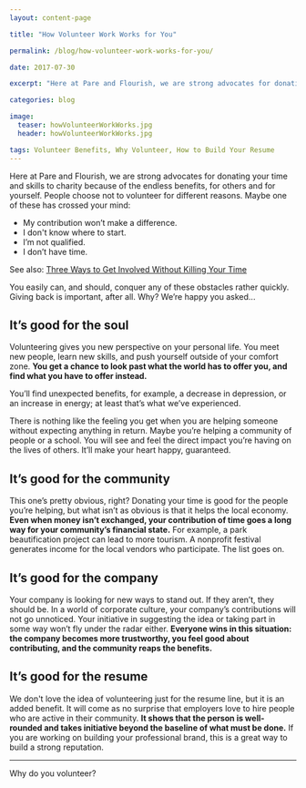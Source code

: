 ```yaml
---
layout: content-page

title: "How Volunteer Work Works for You"

permalink: /blog/how-volunteer-work-works-for-you/

date: 2017-07-30

excerpt: "Here at Pare and Flourish, we are strong advocates for donating your time and skills to charity because of the endless benefits, for others and for yourself."

categories: blog

image:
  teaser: howVolunteerWorkWorks.jpg
  header: howVolunteerWorkWorks.jpg

tags: Volunteer Benefits, Why Volunteer, How to Build Your Resume
---
```


Here at Pare and Flourish, we are strong advocates for donating your time and skills to charity because of the endless benefits, for others and for yourself. People choose not to volunteer for different reasons. Maybe one of these has crossed your mind:

- My contribution won’t make a difference.
- I don't know where to start. 
- I’m not qualified.
- I don’t have time.

See also: [Three Ways to Get Involved Without Killing Your Time](/blog/three-ways-to-get-involved-without-killing-your-time/)

You easily can, and should, conquer any of these obstacles rather quickly. Giving back is important, after all. Why? We’re happy you asked...

## It’s good for the soul

Volunteering gives you new perspective on your personal life. You meet new people, learn new skills, and push yourself outside of your comfort zone. **You get a chance to look past what the world has to offer you, and find what you have to offer instead.**

You’ll find unexpected benefits, for example, a decrease in depression, or an increase in energy; at least that’s what we’ve experienced.

There is nothing like the feeling you get when you are helping someone without expecting anything in return. Maybe you’re helping a community of people or a school. You will see and feel the direct impact you’re having on the lives of others. It’ll make your heart happy, guaranteed. 

## It’s good for the community

This one’s pretty obvious, right? Donating your time is good for the people you’re helping, but what isn’t as obvious is that it helps the local economy. **Even when money isn’t exchanged, your contribution of time goes a long way for your community’s financial state.** For example, a park beautification project can lead to more tourism. A nonprofit festival generates income for the local vendors who participate. The list goes on.

## It’s good for the company

Your company is looking for new ways to stand out. If they aren’t, they should be. In a world of corporate culture, your company’s contributions will not go unnoticed. Your initiative in suggesting the idea or taking part in some way won’t fly under the radar either. **Everyone wins in this situation: the company becomes more trustworthy, you feel good about contributing, and the community reaps the benefits.**

## It’s good for the resume

We don't love the idea of volunteering just for the resume line, but it is an added benefit. It will come as no surprise that employers love to hire people who are active in their community. **It shows that the person is well-rounded and takes initiative beyond the baseline of what must be done.** If you are working on building your professional brand, this is a great way to build a strong reputation.

<hr class="secondary">

Why do you volunteer?